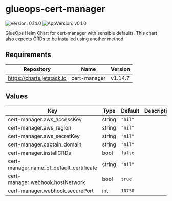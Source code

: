 # glueops-cert-manager

![Version: 0.14.0](https://img.shields.io/badge/Version-0.14.0-informational?style=flat-square) ![AppVersion: v0.1.0](https://img.shields.io/badge/AppVersion-v0.1.0-informational?style=flat-square)

GlueOps Helm Chart for cert-manager with sensible defaults. This chart also expects CRDs to be installed using another method

## Requirements

| Repository | Name | Version |
|------------|------|---------|
| https://charts.jetstack.io | cert-manager | v1.14.7 |

## Values

| Key | Type | Default | Description |
|-----|------|---------|-------------|
| cert-manager.aws_accessKey | string | `"nil"` |  |
| cert-manager.aws_region | string | `"nil"` |  |
| cert-manager.aws_secretKey | string | `"nil"` |  |
| cert-manager.captain_domain | string | `"nil"` |  |
| cert-manager.installCRDs | bool | `false` |  |
| cert-manager.name_of_default_certificate | string | `"nil"` |  |
| cert-manager.webhook.hostNetwork | bool | `true` |  |
| cert-manager.webhook.securePort | int | `10750` |  |
